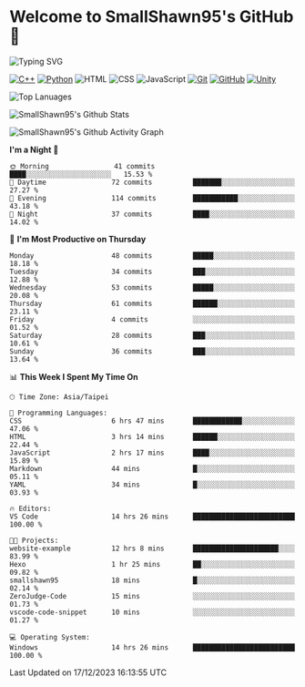 # Welcome to SmallShawn95's GitHub 👋

![Typing SVG](https://readme-typing-svg.demolab.com/?lines=print("Hello,+world");cout+>>+"Hello,+world!";console.log("Hello,+world!")&center=true&size=22)

<!--
![GitHub User's Stars](https://img.shields.io/github/stars/smallshawn95?color=orange&label=Stars&labelColor=yellow)
![GitHub Followers](https://img.shields.io/github/followers/smallshawn95?color=orange&label=Followers&labelColor=FFDBAC)
-->

<!-- https://shields.io/, https://simpleicons.org/ -->
[![C++](https://img.shields.io/badge/-C++-00599C?style=flat-square&logo=cplusplus)](https://cplusplus.com/)
[![Python](https://img.shields.io/badge/-Python-3776AB?style=flat-square&logo=python&logoColor=ffffff)](https://www.python.org/)
![HTML](https://img.shields.io/badge/-HTML-E34F26?style=flat-square&logo=html5&logoColor=ffffff)
![CSS](https://img.shields.io/badge/-CSS-1572B6?style=flat-square&logo=css3)
![JavaScript](https://img.shields.io/badge/-JavaScript-F7DF1E?style=flat-square&logo=javascript&logoColor=ffffff)
[![Git](https://img.shields.io/badge/-Git-f05032?style=flat-square&logo=git&logoColor=ffffff)](https://git-scm.com/)
[![GitHub](https://img.shields.io/badge/-GitHub-181717?style=flat-square&logo=github)](https://github.com/)
[![Unity](https://img.shields.io/badge/-Unity-000000?style=flat-square&logo=unity)](https://unity.com/)

![Top Lanuages](https://github-readme-stats.vercel.app/api/top-langs/?username=smallshawn95&theme=holi&layout=donut&size_weight=0.5&count_weight=0.5&exclude_repo=smallshawn95.github.io)

![SmallShawn95's Github Stats](https://github-readme-stats.vercel.app/api?username=smallshawn95&theme=holi&show_icons=true)

![SmallShawn95's Github Activity Graph](https://github-readme-activity-graph.vercel.app/graph?username=smallshawn95&theme=tokyo-night)

<!-- ![SmallShawn95's WakaTime Stats](https://github-readme-stats.vercel.app/api/wakatime?username=smallshawn95) -->
<!-- ![Repositorie Card](https://github-readme-stats.vercel.app/api/pin/?username=smallshawn95&repo=Python-Discord-Bot-Course&theme=holi) -->
<!-- ![Repositorie Card](https://github-readme-stats.vercel.app/api/pin/?username=smallshawn95&repo=ZeroJudge-Code&theme=holi) -->

<!--START_SECTION:waka-->
**I'm a Night 🦉** 

```text
🌞 Morning                41 commits          ████░░░░░░░░░░░░░░░░░░░░░   15.53 % 
🌆 Daytime                72 commits          ███████░░░░░░░░░░░░░░░░░░   27.27 % 
🌃 Evening                114 commits         ███████████░░░░░░░░░░░░░░   43.18 % 
🌙 Night                  37 commits          ████░░░░░░░░░░░░░░░░░░░░░   14.02 % 
```
📅 **I'm Most Productive on Thursday** 

```text
Monday                   48 commits          █████░░░░░░░░░░░░░░░░░░░░   18.18 % 
Tuesday                  34 commits          ███░░░░░░░░░░░░░░░░░░░░░░   12.88 % 
Wednesday                53 commits          █████░░░░░░░░░░░░░░░░░░░░   20.08 % 
Thursday                 61 commits          ██████░░░░░░░░░░░░░░░░░░░   23.11 % 
Friday                   4 commits           ░░░░░░░░░░░░░░░░░░░░░░░░░   01.52 % 
Saturday                 28 commits          ███░░░░░░░░░░░░░░░░░░░░░░   10.61 % 
Sunday                   36 commits          ███░░░░░░░░░░░░░░░░░░░░░░   13.64 % 
```


📊 **This Week I Spent My Time On** 

```text
🕑︎ Time Zone: Asia/Taipei

💬 Programming Languages: 
CSS                      6 hrs 47 mins       ████████████░░░░░░░░░░░░░   47.06 % 
HTML                     3 hrs 14 mins       ██████░░░░░░░░░░░░░░░░░░░   22.44 % 
JavaScript               2 hrs 17 mins       ████░░░░░░░░░░░░░░░░░░░░░   15.89 % 
Markdown                 44 mins             █░░░░░░░░░░░░░░░░░░░░░░░░   05.11 % 
YAML                     34 mins             █░░░░░░░░░░░░░░░░░░░░░░░░   03.93 % 

🔥 Editors: 
VS Code                  14 hrs 26 mins      █████████████████████████   100.00 % 

🐱‍💻 Projects: 
website-example          12 hrs 8 mins       █████████████████████░░░░   83.99 % 
Hexo                     1 hr 25 mins        ██░░░░░░░░░░░░░░░░░░░░░░░   09.82 % 
smallshawn95             18 mins             █░░░░░░░░░░░░░░░░░░░░░░░░   02.14 % 
ZeroJudge-Code           15 mins             ░░░░░░░░░░░░░░░░░░░░░░░░░   01.73 % 
vscode-code-snippet      10 mins             ░░░░░░░░░░░░░░░░░░░░░░░░░   01.27 % 

💻 Operating System: 
Windows                  14 hrs 26 mins      █████████████████████████   100.00 % 
```


 Last Updated on 17/12/2023 16:13:55 UTC
<!--END_SECTION:waka-->

<!--
**smallshawn95/smallshawn95** is a ✨ _special_ ✨ repository because its `README.md` (this file) appears on your GitHub profile.

- 🔭 I’m currently working on ...
- 🌱 I’m currently learning ...
- 👯 I’m looking to collaborate on ...
- 🤔 I’m looking for help with ...
- 💬 Ask me about ...
- 📫 How to reach me: ...
- 😄 Pronouns: ...
- ⚡ Fun fact: ...
-->
